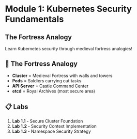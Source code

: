 # Module 1: Kubernetes Security Fundamentals
## The Fortress Analogy

Learn Kubernetes security through medieval fortress analogies!

## 🏰 The Fortress Analogy
- **Cluster** = Medieval Fortress with walls and towers
- **Pods** = Soldiers carrying out tasks
- **API Server** = Castle Command Center
- **etcd** = Royal Archives (most secure area)

## 📋 Labs
1. **Lab 1.1** - Secure Cluster Foundation
2. **Lab 1.2** - Security Context Implementation
3. **Lab 1.3** - Namespace Security Strategy

